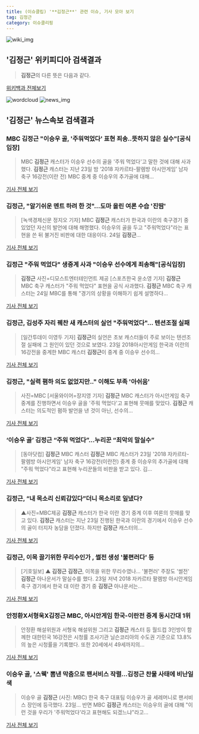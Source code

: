 ```yaml
---
title: (이슈클립) '**김정근**' 관련 이슈, 기사 모아 보기
tag: 김정근
category: 이슈클리핑
---
```

![wiki_img](https://user-images.githubusercontent.com/42597476/44503234-41136a80-a6d0-11e8-9071-6fc6418eafe4.png)
## **'**김정근**'** 위키피디아 검색결과
>**김정근**의 다른 뜻은 다음과 같다.

<a href="https://ko.wikipedia.org/wiki/김정근" target="_blank">위키백과 전체보기</a>

![wordcloud](https://s3.ap-northeast-2.amazonaws.com/lyrics101-wordcloud/2018-08-24-1535087344.png)
![news_img](https://user-images.githubusercontent.com/42597476/44507050-1206f400-a6e4-11e8-8d98-7ffbfebb353f.png)
## **'**김정근**'** 뉴스속보 검색결과
### MBC **김정근** "이승우 골, '주워먹었다' 표현 죄송..뜻하지 않은 실수"[공식입장]

>MBC **김정근** 캐스터가 이승우 선수의 골을 '주워 먹었다'고 말한 것에 대해 사과했다. **김정근** 캐스터는 지난 23일 밤 ‘2018 자카르타-팔렘방 아시안게임’ 남자 축구 16강전(이란 전) MBC 중계 중 이승우의 추가골에 대해...

<a href="http://www.osen.co.kr/article/G1110974185" target="_blank">기사 전체 보기</a>

### **김정근**, "알기쉬운 멘트 하려 한 것"…도마 올린 여론 수습 '진땀'

>[녹색경제신문 정지오 기자] MBC **김정근** 캐스터가 한국과 이란의 축구경기 중 있었던 자신의 발언에 대해 해명했다. 이승우의 골을 두고 "주워먹었다"라는 표현을 쓴 뒤 불거진 비판에 대한 대응이다. 24일 **김정근**...

<a href="http://www.greened.kr/news/articleView.html?idxno=72855" target="_blank">기사 전체 보기</a>

### **김정근** "주워 먹었다" 생중계 사과 "이승우 선수에게 죄송해"[공식입장]

>**김정근** 사진=디모스트엔터테인먼트 제공 [스포츠한국 윤소영 기자] **김정근** MBC 축구 캐스터가 "주워 먹었다" 표현을 공식 사과했다. **김정근** MBC 축구 캐스터는 24일 MBC를 통해 "경기의 상황을 이해하기 쉽게 설명하다...

<a href="http://sports.hankooki.com/lpage/entv/201808/sp20180824134157136660.htm" target="_blank">기사 전체 보기</a>

### **김정근**, 김성주 자리 꿰찬 새 캐스터의 실언 "주워먹었다"… 텐션조절 실패

>[일간투데이 이영두 기자] **김정근**의 실언은 초보 캐스터들이 주로 보이는 텐션조절 실패에 그 원인이 있던 것으로 보였다. 23일 2018아시안게임 한국과 이란의 16강전을 중계한 MBC 캐스터 **김정근**이 중계 중 이승우 선수의...

<a href="http://www.dtoday.co.kr/news/articleView.html?idxno=276130" target="_blank">기사 전체 보기</a>

### **김정근**, "실력 폄하 의도 없었지만.." 이해도 부족 '아쉬움'

>사진=MBC [서울와이어=장지영 기자] **김정근** MBC 캐스터가 아시안게임 축구 중계를 진행하면서 이승우 골을 '주워 먹었다'고 표현해 뭇매를 맞았다. **김정근** 캐스터는 의도적인 폄하 발언을 낸 것이 아닌, 선수의...

<a href="http://www.seoulwire.com/news/articleView.html?idxno=23853" target="_blank">기사 전체 보기</a>

### ‘이승우 골’ **김정근** “주워 먹었다”…누리꾼 “최악의 말실수”

>[동아닷컴] **김정근** MBC 캐스터 **김정근** MBC 캐스터가 23일 '2018 자카르타-팔렘방 아시안게임' 남자 축구 16강전(이란전) 중계 중 이승우의 추가골에 대해 "주워 먹었다"라고 표현해 누리꾼들의 비판을 받고 있다. 김...

<a href="http://news.donga.com/3/all/20180824/91656466/2" target="_blank">기사 전체 보기</a>

### **김정근**, “내 목소리 신뢰감있다”더니 목소리로 일냈다?

>▲사진=MBC제공 **김정근** 캐스터가 한국 이란 경기 중계 이후 여론의 뭇매를 맞고 있다. **김정근** 캐스터는 지난 23일 진행된 한국과 이란의 경기에서 이승우 선수의 골이 터지자 농담을 던졌다. 하지만 **김정근** 캐스터의...

<a href="http://www.betanews.net:8080/article/899228.html" target="_blank">기사 전체 보기</a>

### **김정근**, 이목 끌기위한 무리수인가 , 썰전 생성 '불편러다' 등

>[기호일보] ▲ **김정근** **김정근**, 이목을 위한 무리수였나... '불편러' 주장도 '썰전' **김정근** 아나운서가 말실수를 했다. 23일 저녁 2018 자카르타 팔렘방 아시안게임 축구 경기에서 한국 대 이란 경기 중 **김정근** 아나운서는...

<a href="http://www.kihoilbo.co.kr/?mod=news&act=articleView&idxno=765749" target="_blank">기사 전체 보기</a>

### 안정환X서형욱X**김정근** MBC, 아시안게임 한국-이란전 중계 동시간대 1위

>안정환 해설위원과 서형욱 해설위원 그리고 **김정근** 캐스터 등 월드컵 3인방이 함께한 대한민국 16강전은 시청률 조사기관 닐슨코리아의 수도권 기준으로 13.8%의 높은 시청률을 기록했다. 또한 20세에서 49세까지의...

<a href="http://www.sedaily.com/NewsView/1S3HG310X0" target="_blank">기사 전체 보기</a>

### 이승우 골, '스웩' 뽐낸 막춤으로 팬서비스 작렬…**김정근** 찬물 사태에 비난일색

>이승우 골 **김정근** (사진: MBC) 한국 축구 대표팀 이승우가 골 세레머니로 팬서비스 장인에 등극했다. 23일... 반면 MBC **김정근** 캐스터는 이승우의 골에 대해 "이런 것을 우리가 '주워먹었다'라고 표현해도 되겠느냐"라고...

<a href="http://www.ihalla.com/read.php3?aid=1535078761605855322" target="_blank">기사 전체 보기</a>


